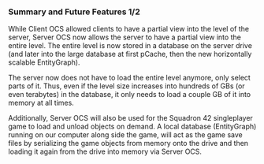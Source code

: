 ### Summary and Future Features 1/2
While Client OCS allowed clients to have a partial view into the level of the server, Server OCS now allows the server to have a partial view into the entire level. The entire level is now stored in a database on the server drive (and later into the large database at first pCache, then the new horizontally scalable EntityGraph).

The server now does not have to load the entire level anymore, only select parts of it. Thus, even if the level size increases into hundreds of GBs (or even terabytes) in the database, it only needs to load a couple GB of it into memory at all times.

Additionally, Server OCS will also be used for the Squadron 42 singleplayer game to load and unload objects on demand. A local database (EntityGraph) running on our computer along side the game, will act as the game save files by serializing the game objects from memory onto the drive and then loading it again from the drive into memory via Server OCS.

